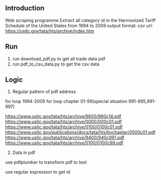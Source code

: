 ## Introduction
Web scraping programme
Extract all category id in the Harmonized Tariff Schedule of the United States from 1994 to 2009
output format: csv
url: https://usitc.gov/tata/hts/archive/index.htm

## Run
1. run download_pdf.py to get all trade data pdf
2. run pdf_to_csv_data.py to get the csv data


## Logic
1. Regular pattern of pdf address

for loop 1994-2009
for loop chapter 01-99(special situation 991-995,991-997)

https://www.usitc.gov/tata/hts/archive/9600/960c14.pdf
https://www.usitc.gov/tata/hts/archive/0000/000c01.pdf
https://www.usitc.gov/tata/hts/archive/0100/0100c01.pdf
https://www.usitc.gov/publications/docs/tata/hts/bychapter/0500c01.pdf
https://www.usitc.gov/tata/hts/archive/9400/940c991.pdf
https://www.usitc.gov/tata/hts/archive/0100/0100c99.pdf

2. Data in pdf

use pdfplumber to transform pdf to text

use regular expression to get id
